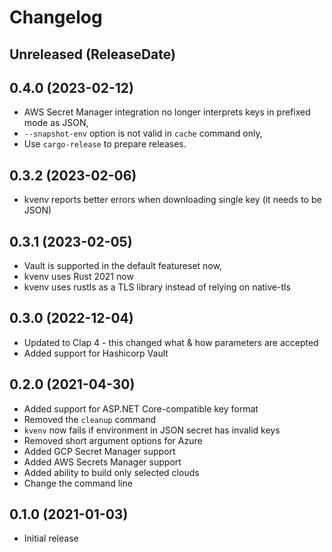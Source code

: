 # Changelog

<!-- next-header -->

## Unreleased (ReleaseDate)

## 0.4.0 (2023-02-12)

- AWS Secret Manager integration no longer interprets keys in prefixed mode as JSON,
- `--snapshot-env` option is not valid in `cache` command only,
- Use `cargo-release` to prepare releases.

## 0.3.2 (2023-02-06)

- kvenv reports better errors when downloading single key (it needs to be JSON)

## 0.3.1 (2023-02-05)

- Vault is supported in the default featureset now,
- kvenv uses Rust 2021 now
- kvenv uses rustls as a TLS library instead of relying on native-tls

## 0.3.0 (2022-12-04)

- Updated to Clap 4 - this changed what & how parameters are accepted
- Added support for Hashicorp Vault

## 0.2.0 (2021-04-30)

- Added support for ASP.NET Core-compatible key format
- Removed the `cleanup` command
- `kvenv` now fails if environment in JSON secret has invalid keys
- Removed short argument options for Azure
- Added GCP Secret Manager support
- Added AWS Secrets Manager support
- Added ability to build only selected clouds
- Change the command line

## 0.1.0 (2021-01-03)

- Initial release
